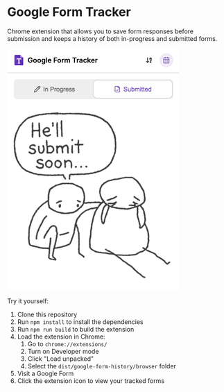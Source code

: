 # Google Form Tracker

Chrome extension that allows you to save form responses before submission and keeps a history of both in-progress and submitted forms.

![Google Form Tracker Demo](public/demo.png)

Try it yourself:
1. Clone this repository
2. Run `npm install` to install the dependencies
3. Run `npm run build` to build the extension
4. Load the extension in Chrome:
   1. Go to `chrome://extensions/`
   2. Turn on Developer mode
   3. Click "Load unpacked"
   4. Select the `dist/google-form-history/browser` folder
5. Visit a Google Form 
6. Click the extension icon to view your tracked forms
